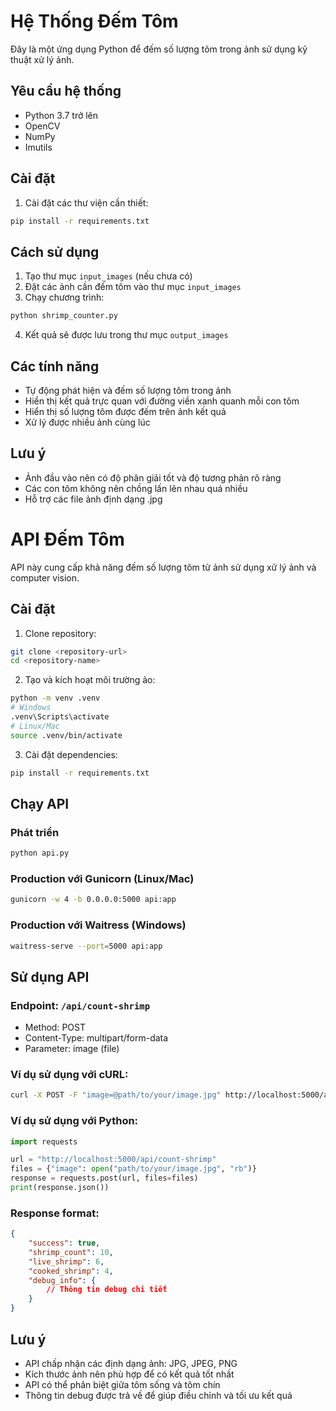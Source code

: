 # Hệ Thống Đếm Tôm

Đây là một ứng dụng Python để đếm số lượng tôm trong ảnh sử dụng kỹ thuật xử lý ảnh.

## Yêu cầu hệ thống

- Python 3.7 trở lên
- OpenCV
- NumPy
- Imutils

## Cài đặt

1. Cài đặt các thư viện cần thiết:
```bash
pip install -r requirements.txt
```

## Cách sử dụng

1. Tạo thư mục `input_images` (nếu chưa có)
2. Đặt các ảnh cần đếm tôm vào thư mục `input_images`
3. Chạy chương trình:
```bash
python shrimp_counter.py
```
4. Kết quả sẽ được lưu trong thư mục `output_images`

## Các tính năng

- Tự động phát hiện và đếm số lượng tôm trong ảnh
- Hiển thị kết quả trực quan với đường viền xanh quanh mỗi con tôm
- Hiển thị số lượng tôm được đếm trên ảnh kết quả
- Xử lý được nhiều ảnh cùng lúc

## Lưu ý

- Ảnh đầu vào nên có độ phân giải tốt và độ tương phản rõ ràng
- Các con tôm không nên chồng lấn lên nhau quá nhiều
- Hỗ trợ các file ảnh định dạng .jpg 

# API Đếm Tôm

API này cung cấp khả năng đếm số lượng tôm từ ảnh sử dụng xử lý ảnh và computer vision.

## Cài đặt

1. Clone repository:
```bash
git clone <repository-url>
cd <repository-name>
```

2. Tạo và kích hoạt môi trường ảo:
```bash
python -m venv .venv
# Windows
.venv\Scripts\activate
# Linux/Mac
source .venv/bin/activate
```

3. Cài đặt dependencies:
```bash
pip install -r requirements.txt
```

## Chạy API

### Phát triển
```bash
python api.py
```

### Production với Gunicorn (Linux/Mac)
```bash
gunicorn -w 4 -b 0.0.0.0:5000 api:app
```

### Production với Waitress (Windows)
```bash
waitress-serve --port=5000 api:app
```

## Sử dụng API

### Endpoint: `/api/count-shrimp`
- Method: POST
- Content-Type: multipart/form-data
- Parameter: image (file)

### Ví dụ sử dụng với cURL:
```bash
curl -X POST -F "image=@path/to/your/image.jpg" http://localhost:5000/api/count-shrimp
```

### Ví dụ sử dụng với Python:
```python
import requests

url = "http://localhost:5000/api/count-shrimp"
files = {"image": open("path/to/your/image.jpg", "rb")}
response = requests.post(url, files=files)
print(response.json())
```

### Response format:
```json
{
    "success": true,
    "shrimp_count": 10,
    "live_shrimp": 6,
    "cooked_shrimp": 4,
    "debug_info": {
        // Thông tin debug chi tiết
    }
}
```

## Lưu ý
- API chấp nhận các định dạng ảnh: JPG, JPEG, PNG
- Kích thước ảnh nên phù hợp để có kết quả tốt nhất
- API có thể phân biệt giữa tôm sống và tôm chín
- Thông tin debug được trả về để giúp điều chỉnh và tối ưu kết quả 